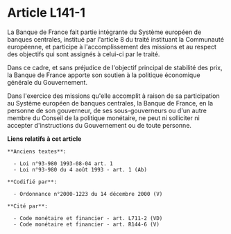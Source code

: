 # Article L141-1

La Banque de France fait partie intégrante du Système européen de banques centrales, institué par l'article 8 du traité
instituant la Communauté européenne, et participe à l'accomplissement des missions et au respect des objectifs qui sont
assignés à celui-ci par le traité.

Dans ce cadre, et sans préjudice de l'objectif principal de stabilité des prix, la Banque de France apporte son soutien à la
politique économique générale du Gouvernement.

Dans l'exercice des missions qu'elle accomplit à raison de sa participation au Système européen de banques centrales, la
Banque de France, en la personne de son gouverneur, de ses sous-gouverneurs ou d'un autre membre du Conseil de la politique
monétaire, ne peut ni solliciter ni accepter d'instructions du Gouvernement ou de toute personne.

**Liens relatifs à cet article**

	**Anciens textes**:

	  - Loi n°93-980 1993-08-04 art. 1
	  - Loi n°93-980 du 4 août 1993 - art. 1 (Ab)

	**Codifié par**:

	  - Ordonnance n°2000-1223 du 14 décembre 2000 (V)

	**Cité par**:

	  - Code monétaire et financier - art. L711-2 (VD)
	  - Code monétaire et financier - art. R144-6 (V)

